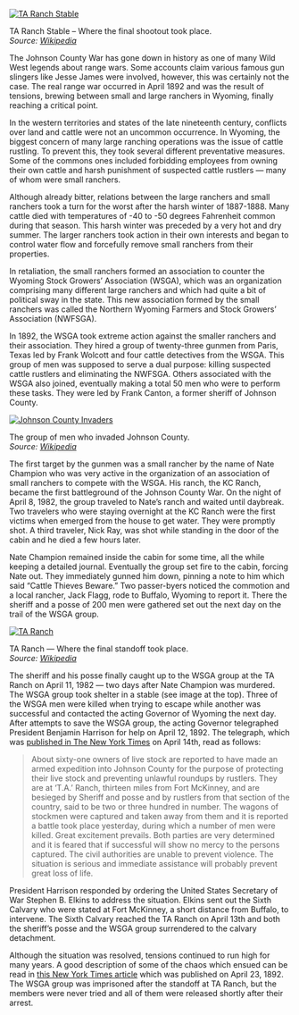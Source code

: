 [![TA Ranch Stable](TA_Ranch_Stable.jpg "TA Ranch Stable")](https://www.historyrhymes.info/2010/02/03/the-johnson-county-war/ta_ranch_stable/)

TA Ranch Stable – Where the final shootout took place.  
*Source: [Wikipedia](http://en.wikipedia.org/wiki/File:TA_Ranch_Stable.jpg)*

The Johnson County War has gone down in history as one of many Wild West legends about range wars. Some accounts claim various famous gun slingers like Jesse James were involved, however, this was certainly not the case. The real range war occurred in April 1892 and was the result of tensions, brewing between small and large ranchers in Wyoming, finally reaching a critical point.

In the western territories and states of the late nineteenth century, conflicts over land and cattle were not an uncommon occurrence. In Wyoming, the biggest concern of many large ranching operations was the issue of cattle rustling. To prevent this, they took several different preventative measures. Some of the commons ones included forbidding employees from owning their own cattle and harsh punishment of suspected cattle rustlers — many of whom were small ranchers.

Although already bitter, relations between the large ranchers and small ranchers took a turn for the worst after the harsh winter of 1887-1888. Many cattle died with temperatures of -40 to -50 degrees Fahrenheit common during that season. This harsh winter was preceded by a very hot and dry summer. The larger ranchers took action in their own interests and began to control water flow and forcefully remove small ranchers from their properties.

In retaliation, the small ranchers formed an association to counter the Wyoming Stock Growers’ Association (WSGA), which was an organization comprising many different large ranchers and which had quite a bit of political sway in the state. This new association formed by the small ranchers was called the Northern Wyoming Farmers and Stock Growers’ Association (NWFSGA).

In 1892, the WSGA took extreme action against the smaller ranchers and their association. They hired a group of twenty-three gunmen from Paris, Texas led by Frank Wolcott and four cattle detectives from the WSGA. This group of men was supposed to serve a dual purpose: killing suspected cattle rustlers and eliminating the NWFSGA. Others associated with the WSGA also joined, eventually making a total 50 men who were to perform these tasks. They were led by Frank Canton, a former sheriff of Johnson County.

[![Johnson County Invaders](Invaders.gif "Johnson County Invaders")](https://www.historyrhymes.info/2010/02/03/the-johnson-county-war/invaders/)

The group of men who invaded Johnson County.  
*Source: [Wikipedia](http://en.wikipedia.org/wiki/File:Invaders.gif)*

The first target by the gunmen was a small rancher by the name of Nate Champion who was very active in the organization of an association of small ranchers to compete with the WSGA. His ranch, the KC Ranch, became the first battleground of the Johnson County War. On the night of April 8, 1982, the group traveled to Nate’s ranch and waited until daybreak. Two travelers who were staying overnight at the KC Ranch were the first victims when emerged from the house to get water. They were promptly shot. A third traveler, Nick Ray, was shot while standing in the door of the cabin and he died a few hours later.

Nate Champion remained inside the cabin for some time, all the while keeping a detailed journal. Eventually the group set fire to the cabin, forcing Nate out. They immediately gunned him down, pinning a note to him which said “Cattle Thieves Beware.” Two passer-byers noticed the commotion and a local rancher, Jack Flagg, rode to Buffalo, Wyoming to report it. There the sheriff and a posse of 200 men were gathered set out the next day on the trail of the WSGA group.

[![TA Ranch](TAranch.jpg "TA Ranch")](https://www.historyrhymes.info/2010/02/03/the-johnson-county-war/taranch/)

TA Ranch — Where the final standoff took place.  
*Source: [Wikipedia](http://en.wikipedia.org/wiki/File:TAranch.jpg)*

The sheriff and his posse finally caught up to the WSGA group at the TA Ranch on April 11, 1982 — two days after Nate Champion was murdered. The WSGA group took shelter in a stable (see image at the top). Three of the WSGA men were killed when trying to escape while another was successful and contacted the acting Governor of Wyoming the next day. After attempts to save the WSGA group, the acting Governor telegraphed President Benjamin Harrison for help on April 12, 1892. The telegraph, which was [published in The New York Times](http://query.nytimes.com/mem/archive-free/pdf?_r=1&res=9D01E3DA1F39E233A25757C1A9629C94639ED7CF) on April 14th, read as follows:

> About sixty-one owners of live stock are reported to have made an armed expedition into Johnson County for the purpose of protecting their live stock and preventing unlawful roundups by rustlers. They are at ‘T.A.’ Ranch, thirteen miles from Fort McKinney, and are besieged by Sheriff and posse and by rustlers from that section of the country, said to be two or three hundred in number. The wagons of stockmen were captured and taken away from them and it is reported a battle took place yesterday, during which a number of men were killed. Great excitement prevails. Both parties are very determined and it is feared that if successful will show no mercy to the persons captured. The civil authorities are unable to prevent violence. The situation is serious and immediate assistance will probably prevent great loss of life.

President Harrison responded by ordering the United States Secretary of War Stephen B. Elkins to address the situation. Elkins sent out the Sixth Calvary who were stated at Fort McKinney, a short distance from Buffalo, to intervene. The Sixth Calvary reached the TA Ranch on April 13th and both the sheriff’s posse and the WSGA group surrendered to the calvary detachment.

Although the situation was resolved, tensions continued to run high for many years. A good description of some of the chaos which ensued can be read in [this New York Times article](http://query.nytimes.com/mem/archive-free/pdf?res=9907E6DA1438E233A25750C2A9629C94639ED7CF) which was published on April 23, 1892. The WSGA group was imprisoned after the standoff at TA Ranch, but the members were never tried and all of them were released shortly after their arrest.
